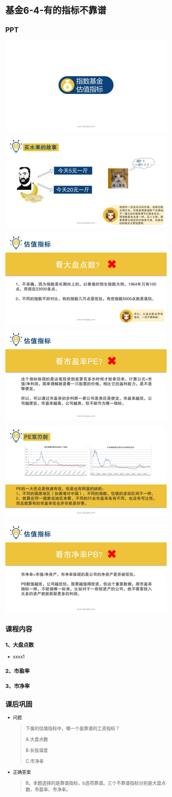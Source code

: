 # 基金6-4-有的指标不靠谱

## PPT

![课程ppt](assets/6-4-1.jpeg)

![课程ppt](assets/6-4-2.jpeg)

![课程ppt](assets/6-4-3.jpeg)

![课程ppt](assets/6-4-4.jpeg)

![课程ppt](assets/6-4-5.jpeg)

![课程ppt](assets/6-4-6.jpeg)

## 课程内容

### 1、大盘点数

- xxxx1

  > 

### 2、市盈率

### 3、市净率

## 课后巩固

- 问题

  > 下属的估值指标中，哪一个是靠谱的工资指标？
  >
  > A.大盘点数
  >
  > B.长投温度
  >
  > C.市净率

- 正确答案

  > B。本题选择的是靠谱指标，b选项靠谱。三个不靠谱指标分别是大盘点数、市盈率、市净率。